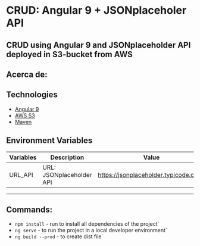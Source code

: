 # CRUD: Angular 9 + JSONplaceholer API
CRUD using Angular 9 and JSONplaceholder API deployed in S3-bucket from AWS
----------------------------------------
Acerca de:
----------------------------------------

Technologies
------------
* [Angular 9](https://angular.io/)
* [AWS S3](https://aws.amazon.com/)
* [Maven ](https://maven.apache.org/)

Environment Variables
---------------------

| Variables | Description | Value |  
| ------ | ------ |  ------ |  
| URL_API | URL: JSONplaceholder API  | https://jsonplaceholder.typicode.com/ | 
----------------------------------------
Commands:
----------------------------------------
- `npm install` - run to install all dependencies of the project` 
- `ng serve` - to run the project in a local developer environment` 
- `ng build --prod` - to create dist file` 
